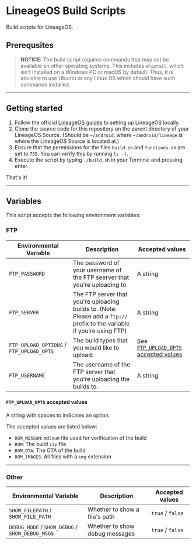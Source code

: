 # LineageOS Build Scripts

Build scripts for LineageOS.

## Prerequsites

> **NOTICE:** The build script requires commands that may not be available on other operating systems. This includes `whiptail`, which isn't installed on a Windows PC or macOS by default. Thus, it is advisble to use Ubuntu or any Linux OS which should have such commands installed.

---

## Getting started

1. Follow the official [LineageOS guides](https://wiki.lineageos.org/devices/) to setting up LineageOS locally.
2. Clone the source code for this repository on the parent directory of your LineageOS Source. (Should be `~/android`, where `~/android/lineage` is where the LineageOS Source is located at.)
3. Ensure that the permissions for the files `build.sh` and `functions.sh` are set to `755`. You can verify this by running `ls -l`.
4. Execute the script by typing `./build.sh` in your Terminal and pressing enter.

That's it!

---

## Variables

This script accepts the following environment variables:

### FTP

Environmental Variable | Description | Accepted values
---|---|---
`FTP_PASSWORD` | The password of your username of the FTP seerver that you're uploading to | A string
`FTP_SERVER` | The FTP server that you're uploading builds to. (Note: Please add a `ftp://` prefix to the variable if you're using FTP) | A string
`FTP_UPLOAD_OPTIONS` / `FTP_UPLOAD_OPTS` | The build types that you would like to upload. | See [`FTP_UPLOAD_OPTS` accepted values](#ftp_upload_opts-accepted-values)
`FTP_USERNAME` | The username of the FTP server that you're uploading the builds to. | A string

#### `FTP_UPLOAD_OPTS` accepted values

A string with spaces to indicates an option.

The accepted values are listed below:

- `ROM_MD5SUM`: `md5sum` file used for verification of the build
- `ROM`: The build `zip` file
- `ROM_OTA`: The OTA of the build
- `ROM_IMAGES`: All files with a `img` extension

---

### Other

Environmental Variable | Description | Accepted values
---|---|---
`SHOW_FILEPATH` / `SHOW_FILE_PATH` | Whether to show a file's path | `true` / `false`
`DEBUG_MODE` / `SHOW_DEBUG` / `SHOW_DEBUG_MSGS` | Whether to show debug messages | `true` / `false`
